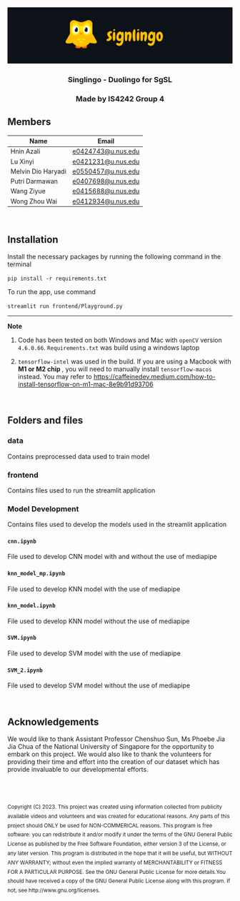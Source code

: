 <div align="center">
  <a>
    <img src="frontend/assets/signlingo-header.png" alt="Signlingo-Header">
  </a>
  <h3 align="center">Singlingo - Duolingo for SgSL </h3>
  <h3> Made by IS4242 Group 4  </h3>
</div>

## Members 

| Name      | Email |
| ----------- | ----------- |
|Hnin Azali  | e0424743@u.nus.edu |
|Lu Xinyi  | e0421231@u.nus.edu  |
|Melvin Dio Haryadi  | e0550457@u.nus.edu |
|Putri Darmawan  | e0407698@u.nus.edu |
|Wang Ziyue  | e0415688@u.nus.edu |
|Wong Zhou Wai | e0412934@u.nus.edu |

<br>

## Installation

Install the necessary packages by running the following command in the terminal

`pip install -r requirements.txt`

To run the app, use command

`streamlit run frontend/Playground.py`

---
<b> Note </b>
1. Code has been tested on both Windows and Mac with `openCV` version `4.6.0.66`. `Requirements.txt` was build using a windows laptop 

2. `tensorflow-intel` was used in the build. If you are using a Macbook with <b> M1 or M2 chip </b>, you will need to manually install `tensorflow-macos` instead. 
You may refer to https://caffeinedev.medium.com/how-to-install-tensorflow-on-m1-mac-8e9b91d93706


<br>

## Folders and files

### <b>data</b>

Contains preprocessed data used to train model

### <b>frontend </b>

Contains files used to run the streamlit application

### <b>Model Development </b>

Contains files used to develop the models used in the streamlit application

#### `cnn.ipynb`

File used to develop CNN model with and without the use of mediapipe

#### `knn_model_mp.ipynb`

File used to develop KNN model with the use of mediapipe

#### `knn_model.ipynb`

File used to develop KNN model without the use of mediapipe

#### `SVM.ipynb`

File used to develop SVM model with the use of mediapipe

#### `SVM_2.ipynb`

File used to develop SVM model without the use of mediapipe



<br>


## Acknowledgements

We would like to thank Assistant Professor Chenshuo Sun, Ms Phoebe Jia Jia Chua of the National University of Singapore for the opportunity to embark on this project. We would also like to thank the volunteers for providing their time and effort into the creation of our dataset which has provide invaluable to our developmental efforts. 

<br><br>


<sub>
Copyright (C) 2023. This project was created using information collected from publicity available videos and volunteers and was created for educational reasons. Any parts of this project should ONLY be used for NON-COMMERICAL reasons. This program is free software: you can redistribute it and/or modify it under the terms of the GNU General Public License as published by the Free Software Foundation, either version 3 of the License, or any later version. This program is distributed in the hope that it will be useful, but WITHOUT ANY WARRANTY; without even the implied warranty of MERCHANTABILITY or FITNESS FOR A PARTICULAR PURPOSE. See the GNU General Public License for more details.You should have received a copy of the GNU General Public License along with this program. If not, see http://www.gnu.org/licenses.
</sub>

